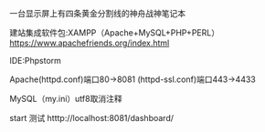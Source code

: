 一台显示屏上有四条黄金分割线的神舟战神笔记本

建站集成软件包:XAMPP（Apache+MySQL+PHP+PERL） https://www.apachefriends.org/index.html

IDE:Phpstorm

Apache(httpd.conf)端口80->8081  (httpd-ssl.conf)端口443->4433

MySQL（my.ini）utf8取消注释

start 测试 htttp://localhost:8081/dashboard/
